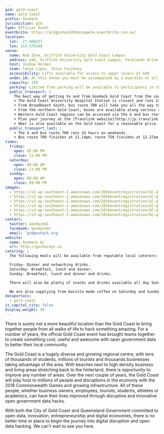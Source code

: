 ```yaml
---
gid: gold-coast
name: Gold Coast
prefix: GovHack
jurisdiction: qld
type: Official Event
eventbrite: https://qldgovhack2016compete.eventbrite.com.au/
location:
  lat: -27.960257
  lon: 153.379248
venue:
  name: Red Zone, Griffith University Gold Coast Campus
  address: G40, Griffith University Gold Coast Campus, Parklands Drive, Southport 4215
  host: Joshua Holmes
  team: Tanya Lipus, Jolon Faichney
  accessibility: Lifts available for access to upper levels of G40
  under_18: At this Venue you must be accompanied by a Guardian at all times
  capacity: 150
  parking: Limited free parking will be available to participants in the general parking zones of Griffith University using the supplied parking permit.
  public_transport: |
    The best way of getting to and from GovHack Gold Coast from the southern Gold Coast is riding the G: in conjunction with a regular bus service.
    + The Gold Coast University Hospital Station is closest and runs 24 hours between Friday and Sunday night. The G: departs every 10 to 30 minutes towards Broadbeach South.  
    + From Broadbeach South, bus route 700 will take you all the way to the Tweed 24 hours, every 7 to 15 minutes.  
    + From the northern Gold Coast, buses are available along various routes, including 709 towards Helensvale where you can transfer to the train.  
    + Western Gold Coast regions can be accessed via the G and bus routes 740 and 750 towards Nerang and Robina respectively.
    + Plan your journey at the [Translink website](http://jp.translink.com.au/).  
    + Uber is also available on the Gold Coast for a reasonable price. [Estimate the costs here](https://www.uber.com/fare-estimate/).  
  public_transport_last: |
    + The G and bus route 700 runs 24 hours on weekends.
    + Bus route 709 finishes at 11.14pm, route 750 finishes at 12.27am from Broadbeach South and route 740 finishes at 11.16pm from Surfers Paradise.
times:
  friday:
    open: 05:00 PM
    close: 11:00 PM
  saturday:
    open: 08:00 AM
    close: 11:00 PM
  sunday:
    open: 08:00 AM
    close: 09:00 PM
images:
  - https://s3-ap-southeast-2.amazonaws.com/2016eventregistration/GC-qld/GoldCoastLocation+(1).png
  - https://s3-ap-southeast-2.amazonaws.com/2016eventregistration/GC-qld/GoldCoast+(1).jpg
  - https://s3-ap-southeast-2.amazonaws.com/2016eventregistration/GC-qld/GoldCoastLocation+(2).jpg
  - https://s3-ap-southeast-2.amazonaws.com/2016eventregistration/GC-qld/GoldCoast+(2).jpg
  - https://s3-ap-southeast-2.amazonaws.com/2016eventregistration/GC-qld/GoldCoastLocation+(3).jpg
  - https://s3-ap-southeast-2.amazonaws.com/2016eventregistration/GC-qld/GoldCoast+(3).jpg
contact:
  twitter: GovHackGC
  facebook: GovHackGC
  email: 'gc@govhack.org'
website:
  name: GovHack GC
  url: http://govhackgc.co
catering: |
  The following meals will be available from reputable local caterers:

  Friday- Dinner and networking drinks.
  Saturday- Breakfast, lunch and dinner.
  Sunday- Breakfast, lunch and dinner and drinks.

  There will also be plenty of snacks and drinks available all day Saturday and Sunday.

  We are also supplying free barista made coffee on Saturday and Sunday morning.
dataportals:
  - gold-coast
is_capital_city: false
display_weight: 50
---
```


There is surely not a more beautiful location than the Gold Coast to bring together people from all walks of life to hack something amazing. 
For a number of years, the official Gold Coast event has brought teams together to create something cool, useful and awesome with open government data to better their local community.

The Gold Coast is a hugely diverse and growing regional centre, with tens of thousands of students, millions of tourists and thousands businesses taking advantage of the area. With beaches next to high density business and living areas stretching back to the hinterland, there is opportunity to improve any number of areas. Over the next couple of years, the Gold Coast will play host to millions of people and disruptions in the economy with the 2018 Commonwealth Games and growing infrastructure. All of these people, whether business owners, employees, tourists, students, athletes or academics, can have their lives improved through disruptive and innovative open government data hacks.

With both the City of Gold Coast and Queensland Government committed to open data, innovation, entrepreneurship and digital economies, there is no better time or place to begin the journey into digital disruption and open data hacking. We can't wait to see you here.
